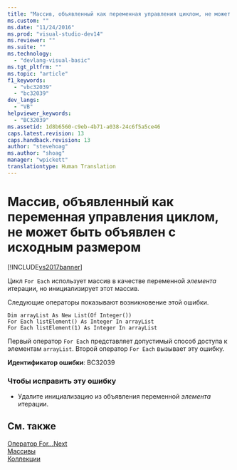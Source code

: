 ```yaml
---
title: "Массив, объявленный как переменная управления циклом, не может быть объявлен с исходным размером | Microsoft Docs"
ms.custom: ""
ms.date: "11/24/2016"
ms.prod: "visual-studio-dev14"
ms.reviewer: ""
ms.suite: ""
ms.technology: 
  - "devlang-visual-basic"
ms.tgt_pltfrm: ""
ms.topic: "article"
f1_keywords: 
  - "vbc32039"
  - "bc32039"
dev_langs: 
  - "VB"
helpviewer_keywords: 
  - "BC32039"
ms.assetid: 1d8b6560-c9eb-4b71-a038-24c6f5a5ce46
caps.latest.revision: 13
caps.handback.revision: 13
author: "stevehoag"
ms.author: "shoag"
manager: "wpickett"
translationtype: Human Translation
---
```

# Массив, объявленный как переменная управления циклом, не может быть объявлен с исходным размером
[!INCLUDE[vs2017banner](../../../csharp/includes/vs2017banner.md)]

Цикл `For Each` использует массив в качестве переменной *элемента* итерации, но инициализирует этот массив.  
  
 Следующие операторы показывают возникновение этой ошибки.  
  
```  
Dim arrayList As New List(Of Integer())  
For Each listElement() As Integer In arrayList  
For Each listElement(1) As Integer In arrayList  
```  
  
 Первый оператор `For Each` представляет допустимый способ доступа к элементам `arrayList`.  Второй оператор `For Each` вызывает эту ошибку.  
  
 **Идентификатор ошибки**: BC32039  
  
### Чтобы исправить эту ошибку  
  
-   Удалите инициализацию из объявления переменной *элемента* итерации.  
  
## См. также  
 [Оператор For...Next](../../../visual-basic/language-reference/statements/for-next-statement.md)   
 [Массивы](../../../visual-basic/programming-guide/language-features/arrays/index.md)   
 [Коллекции](../Topic/Collections%20\(C%23%20and%20Visual%20Basic\).md)